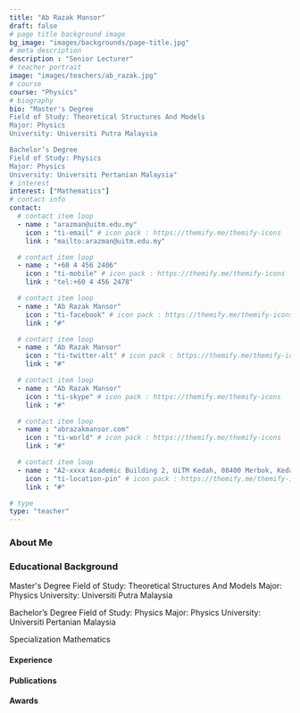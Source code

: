 ```yaml
---
title: "Ab Razak Mansor"
draft: false
# page title background image
bg_image: "images/backgrounds/page-title.jpg"
# meta description
description : "Senior Lecturer"
# teacher portrait
image: "images/teachers/ab_razak.jpg"
# course
course: "Physics"
# biography
bio: "Master's Degree 
Field of Study: Theoretical Structures And Models
Major: Physics
University: Universiti Putra Malaysia

Bachelor’s Degree 
Field of Study: Physics
Major: Physics
University: Universiti Pertanian Malaysia"  
# interest
interest: ["Mathematics"]
# contact info
contact:
  # contact item loop
  - name : "arazman@uitm.edu.my"
    icon : "ti-email" # icon pack : https://themify.me/themify-icons
    link : "mailto:arazman@uitm.edu.my"

  # contact item loop
  - name : "+60 4 456 2406"
    icon : "ti-mobile" # icon pack : https://themify.me/themify-icons
    link : "tel:+60 4 456 2478"

  # contact item loop
  - name : "Ab Razak Mansor"
    icon : "ti-facebook" # icon pack : https://themify.me/themify-icons
    link : "#"

  # contact item loop
  - name : "Ab Razak Mansor"
    icon : "ti-twitter-alt" # icon pack : https://themify.me/themify-icons
    link : "#"

  # contact item loop
  - name : "Ab Razak Mansor"
    icon : "ti-skype" # icon pack : https://themify.me/themify-icons
    link : "#"

  # contact item loop
  - name : "abrazakmansor.com"
    icon : "ti-world" # icon pack : https://themify.me/themify-icons
    link : "#"

  # contact item loop
  - name : "A2-xxxx Academic Building 2, UiTM Kedah, 08400 Merbok, Kedah"
    icon : "ti-location-pin" # icon pack : https://themify.me/themify-icons
    link : "#"

# type
type: "teacher"
---
```


### About Me

### Educational Background

Master's Degree 
Field of Study: Theoretical Structures And Models
Major: Physics
University: Universiti Putra Malaysia

Bachelor’s Degree 
Field of Study: Physics
Major: Physics
University: Universiti Pertanian Malaysia

Specialization
Mathematics


#### Experience  


#### Publications  


#### Awards  

